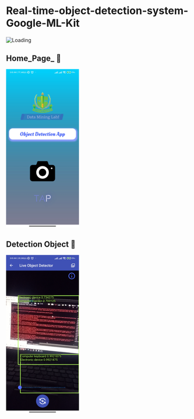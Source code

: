 # Real-time-object-detection-system-Google-ML-Kit



<img align="center" src = "https://profile-counter.glitch.me/Real-time-object-detection-system-Google-ML-Kit/count.svg" alt ="Loading">

## Home_Page_ :tada:
<img src='https://raw.githubusercontent.com/DeveloperOrpon/Real-time-object-detection-system-Google-ML-Kit/master/Screenshot_2023-01-10-03-19-10-422_com.google_mlkit_example.jpg' width="200px" alt='Video Prohressbar'/>

## Detection Object :tada:
<img src='https://github.com/DeveloperOrpon/Real-time-object-detection-system-Google-ML-Kit/blob/master/Screenshot_2023-01-10-03-19-17-863_com.google_mlkit_example.jpg?raw=true' width="200px" alt='Video Prohressbar'/>
